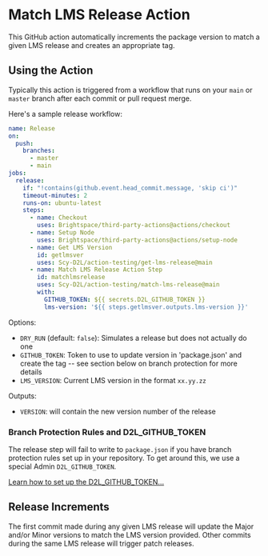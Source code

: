 # Match LMS Release Action

This GitHub action automatically increments the package version to match a given LMS release and creates an appropriate tag.

## Using the Action

Typically this action is triggered from a workflow that runs on your `main` or `master` branch after each commit or pull request merge.

Here's a sample release workflow:

```yml
name: Release
on:
  push:
    branches:
      - master
      - main
jobs:
  release:
    if: "!contains(github.event.head_commit.message, 'skip ci')"
    timeout-minutes: 2
    runs-on: ubuntu-latest
    steps:
      - name: Checkout
        uses: Brightspace/third-party-actions@actions/checkout
      - name: Setup Node
        uses: Brightspace/third-party-actions@actions/setup-node
      - name: Get LMS Version
        id: getlmsver
        uses: Scy-D2L/action-testing/get-lms-release@main
      - name: Match LMS Release Action Step
        id: matchlmsrelease
        uses: Scy-D2L/action-testing/match-lms-release@main
        with:
          GITHUB_TOKEN: ${{ secrets.D2L_GITHUB_TOKEN }}
          lms-version: '${{ steps.getlmsver.outputs.lms-version }}'
```

Options:
* `DRY_RUN` (default: `false`): Simulates a release but does not actually do one
* `GITHUB_TOKEN`: Token to use to update version in 'package.json' and create the tag -- see section below on branch protection for more details
* `LMS_VERSION`: Current LMS version in the format `xx.yy.zz`

Outputs:
* `VERSION`: will contain the new version number of the release

### Branch Protection Rules and D2L_GITHUB_TOKEN

The release step will fail to write to `package.json` if you have branch protection rules set up in your repository. To get around this, we use a special Admin `D2L_GITHUB_TOKEN`.

[Learn how to set up the D2L_GITHUB_TOKEN...](../docs/branch-protection.md)

## Release Increments
The first commit made during any given LMS release will update the Major and/or Minor versions to match the LMS version provided. Other commits during the same LMS release will trigger patch releases.
